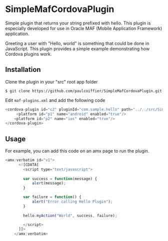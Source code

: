 # SimpleMafCordovaPlugin

Simple plugin that returns your string prefixed with hello. This plugin is especially developed for use in Oracle MAF (Mobile Application Framework) application.

Greeting a user with "Hello, world" is something that could be done in JavaScript. This plugin provides a simple example demonstrating how Cordova plugins work.

## Installation

Clone the plugin in your "src" root app folder

    $ git clone https://github.com/paulcoiffier/SimpleMafCordovaPlugin.git

Edit `maf-plugins.xml` and add the following code

```java
<cordova-plugin id="c2" pluginId="com.sample.hello" path="../../src/SimpleMafCordovaPlugin/">
     <platform id="p1" name="android" enabled="true"/>
    <platform id="p2" name="ios" enabled="true"/>
</cordova-plugin>
```   
## Usage

For example, you can add this code on an amx page to run the plugin.
```js
<amx:verbatim id="v1">
      <![CDATA[
        <script type="text/javascript">
        
        var success = function(message) {
            alert(message);
        }

        var failure = function() {
            alert("Error calling Hello Plugin");
        }
    
        hello.myAction("World", success, failure);

        </script>
      ]]>
    </amx:verbatim>
```
